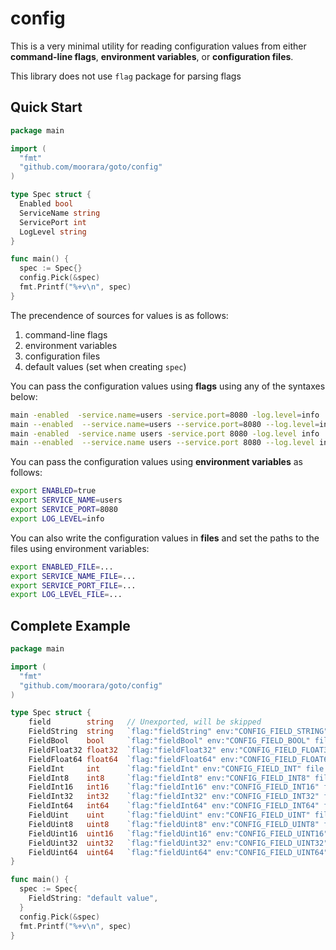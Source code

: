 # config

This is a very minimal utility for reading configuration values from either
**command-line flags**, **environment variables**, or **configuration files**.

This library does not use `flag` package for parsing flags

## Quick Start

```go
package main

import (
  "fmt"
  "github.com/moorara/goto/config"
)

type Spec struct {
  Enabled bool
  ServiceName string
  ServicePort int
  LogLevel string
}

func main() {
  spec := Spec{}
  config.Pick(&spec)
  fmt.Printf("%+v\n", spec)
}
```

The precendence of sources for values is as follows:

  1. command-line flags
  2. environment variables
  3. configuration files
  4. default values (set when creating `spec`)

You can pass the configuration values using **flags** using any of the syntaxes below:

```bash
main -enabled  -service.name=users -service.port=8080 -log.level=info
main --enabled  --service.name=users --service.port=8080 --log.level=info
main -enabled  -service.name users -service.port 8080 -log.level info
main --enabled  --service.name users --service.port 8080 --log.level info
```

You can pass the configuration values using **environment variables** as follows:

```bash
export ENABLED=true
export SERVICE_NAME=users
export SERVICE_PORT=8080
export LOG_LEVEL=info
```

You can also write the configuration values in **files**
and set the paths to the files using environment variables:

```bash
export ENABLED_FILE=...
export SERVICE_NAME_FILE=...
export SERVICE_PORT_FILE=...
export LOG_LEVEL_FILE=...
```

## Complete Example

```go
package main

import (
  "fmt"
  "github.com/moorara/goto/config"
)

type Spec struct {
	field        string   // Unexported, will be skipped
	FieldString  string   `flag:"fieldString" env:"CONFIG_FIELD_STRING" file:"CONFIG_FILE_FIELD_STRING"`
	FieldBool    bool     `flag:"fieldBool" env:"CONFIG_FIELD_BOOL" file:"CONFIG_FILE_FIELD_BOOL"`
	FieldFloat32 float32  `flag:"fieldFloat32" env:"CONFIG_FIELD_FLOAT32" file:"CONFIG_FILE_FIELD_FLOAT32"`
	FieldFloat64 float64  `flag:"fieldFloat64" env:"CONFIG_FIELD_FLOAT64" file:"CONFIG_FILE_FIELD_FLOAT64"`
	FieldInt     int      `flag:"fieldInt" env:"CONFIG_FIELD_INT" file:"CONFIG_FILE_FIELD_INT"`
	FieldInt8    int8     `flag:"fieldInt8" env:"CONFIG_FIELD_INT8" file:"CONFIG_FILE_FIELD_INT8"`
	FieldInt16   int16    `flag:"fieldInt16" env:"CONFIG_FIELD_INT16" file:"CONFIG_FILE_FIELD_INT16"`
	FieldInt32   int32    `flag:"fieldInt32" env:"CONFIG_FIELD_INT32" file:"CONFIG_FILE_FIELD_INT32"`
	FieldInt64   int64    `flag:"fieldInt64" env:"CONFIG_FIELD_INT64" file:"CONFIG_FILE_FIELD_INT64"`
	FieldUint    uint     `flag:"fieldUint" env:"CONFIG_FIELD_UINT" file:"CONFIG_FILE_FIELD_UINT"`
	FieldUint8   uint8    `flag:"fieldUint8" env:"CONFIG_FIELD_UINT8" file:"CONFIG_FILE_FIELD_UINT8"`
	FieldUint16  uint16   `flag:"fieldUint16" env:"CONFIG_FIELD_UINT16" file:"CONFIG_FILE_FIELD_UINT16"`
	FieldUint32  uint32   `flag:"fieldUint32" env:"CONFIG_FIELD_UINT32" file:"CONFIG_FILE_FIELD_UINT32"`
	FieldUint64  uint64   `flag:"fieldUint64" env:"CONFIG_FIELD_UINT64" file:"CONFIG_FILE_FIELD_UINT64"`
}

func main() {
  spec := Spec{
    FieldString: "default value",
  }
  config.Pick(&spec)
  fmt.Printf("%+v\n", spec)
}
```
